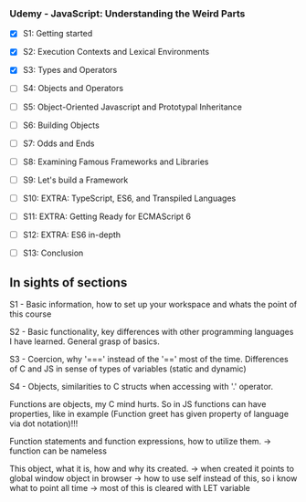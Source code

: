 ### Udemy - JavaScript: Understanding the Weird Parts

- [x] S1: Getting started
- [x] S2: Execution Contexts and Lexical Environments
- [x] S3: Types and Operators
- [ ] S4: Objects and Operators
- [ ] S5: Object-Oriented Javascript and Prototypal Inheritance
- [ ] S6: Building Objects
- [ ] S7: Odds and Ends
- [ ] S8: Examining Famous Frameworks and Libraries
- [ ] S9: Let's build a Framework
- [ ] S10: EXTRA: TypeScript, ES6, and Transpiled Languages
- [ ] S11: EXTRA: Getting Ready for ECMAScript 6
- [ ] S12: EXTRA: ES6 in-depth
- [ ] S13: Conclusion


## In sights of sections

S1 - Basic information, how to set up your workspace and whats the point of this course

S2 - Basic functionality, key differences with other programming languages I have learned. General grasp of basics.

S3 -  Coercion, why '===' instead of the '==' most of the time.
Differences of C and JS in sense of types of variables (static and dynamic)

S4 - Objects, similarities to C structs when accessing with '.' operator.

Functions are objects, my C mind hurts.
So in JS functions can have properties, like in example (Function greet has given property of language via dot notation)!!!

Function statements and function expressions, how to utilize them.
-> function can be nameless

This object, what it is, how and why its created.
-> when created it points to global window object in browser
-> how to use self instead of this, so i know what to point all time
-> most of this is cleared with LET variable
